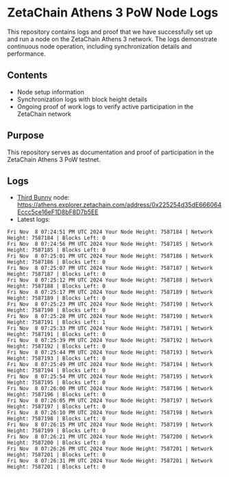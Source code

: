 # ZetaChain Athens 3 PoW Node Logs
This repository contains logs and proof that we have successfully set up and run a node on the ZetaChain Athens 3 network. The logs demonstrate continuous node operation, including synchronization details and performance.

## Contents
- Node setup information
- Synchronization logs with block height details
- Ongoing proof of work logs to verify active participation in the ZetaChain network

## Purpose
This repository serves as documentation and proof of participation in the ZetaChain Athens 3 PoW testnet.

## Logs

- [Third Bunny](https://thirdbunny.xyz/) node: https://athens.explorer.zetachain.com/address/0x225254d35dE666064Eccc5ce16eF1D8bF8D7b5EE
- Latest logs:
```
Fri Nov  8 07:24:51 PM UTC 2024 Your Node Height: 7587184 | Network Height: 7587184 | Blocks Left: 0
Fri Nov  8 07:24:56 PM UTC 2024 Your Node Height: 7587185 | Network Height: 7587185 | Blocks Left: 0
Fri Nov  8 07:25:01 PM UTC 2024 Your Node Height: 7587186 | Network Height: 7587186 | Blocks Left: 0
Fri Nov  8 07:25:07 PM UTC 2024 Your Node Height: 7587187 | Network Height: 7587187 | Blocks Left: 0
Fri Nov  8 07:25:12 PM UTC 2024 Your Node Height: 7587188 | Network Height: 7587188 | Blocks Left: 0
Fri Nov  8 07:25:17 PM UTC 2024 Your Node Height: 7587189 | Network Height: 7587189 | Blocks Left: 0
Fri Nov  8 07:25:23 PM UTC 2024 Your Node Height: 7587190 | Network Height: 7587190 | Blocks Left: 0
Fri Nov  8 07:25:28 PM UTC 2024 Your Node Height: 7587190 | Network Height: 7587191 | Blocks Left: 1
Fri Nov  8 07:25:33 PM UTC 2024 Your Node Height: 7587191 | Network Height: 7587191 | Blocks Left: 0
Fri Nov  8 07:25:39 PM UTC 2024 Your Node Height: 7587192 | Network Height: 7587192 | Blocks Left: 0
Fri Nov  8 07:25:44 PM UTC 2024 Your Node Height: 7587193 | Network Height: 7587193 | Blocks Left: 0
Fri Nov  8 07:25:49 PM UTC 2024 Your Node Height: 7587194 | Network Height: 7587194 | Blocks Left: 0
Fri Nov  8 07:25:54 PM UTC 2024 Your Node Height: 7587195 | Network Height: 7587195 | Blocks Left: 0
Fri Nov  8 07:26:00 PM UTC 2024 Your Node Height: 7587196 | Network Height: 7587196 | Blocks Left: 0
Fri Nov  8 07:26:05 PM UTC 2024 Your Node Height: 7587197 | Network Height: 7587197 | Blocks Left: 0
Fri Nov  8 07:26:10 PM UTC 2024 Your Node Height: 7587198 | Network Height: 7587198 | Blocks Left: 0
Fri Nov  8 07:26:15 PM UTC 2024 Your Node Height: 7587199 | Network Height: 7587199 | Blocks Left: 0
Fri Nov  8 07:26:21 PM UTC 2024 Your Node Height: 7587200 | Network Height: 7587200 | Blocks Left: 0
Fri Nov  8 07:26:26 PM UTC 2024 Your Node Height: 7587201 | Network Height: 7587201 | Blocks Left: 0
Fri Nov  8 07:26:31 PM UTC 2024 Your Node Height: 7587201 | Network Height: 7587201 | Blocks Left: 0
```
